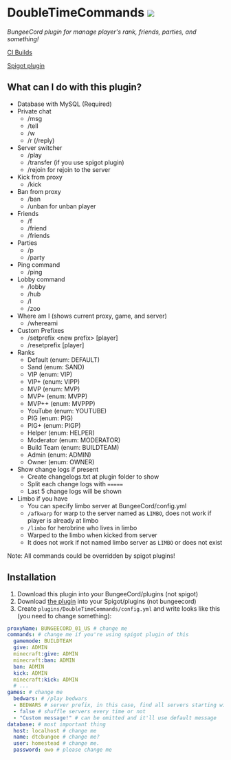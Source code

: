 # DoubleTimeCommands ![](https://ci.acrylicstyle.xyz/job/DoubleTimeCommandsBungee/badge/icon?style=flat-square)
*BungeeCord plugin for manage player's rank, friends, parties, and something!*

[CI Builds](https://ci.acrylicstyle.xyz/job/DoubleTimeCommandsBungee/)

[Spigot plugin](https://github.com/acrylic-style/DoubleTimeCommands/)

## What can I do with this plugin?
* Database with MySQL (Required)
* Private chat
  * /msg
  * /tell
  * /w
  * /r (/reply)
* Server switcher
  * /play
  * /transfer (if you use spigot plugin)
  * /rejoin for rejoin to the server
* Kick from proxy
  * /kick
* Ban from proxy
  * /ban
  * /unban for unban player
* Friends
  * /f
  * /friend
  * /friends
* Parties
  * /p
  * /party
* Ping command
  * /ping
* Lobby command
  * /lobby
  * /hub
  * /l
  * /zoo
* Where am I (shows current proxy, game, and server)
  * /whereami
* Custom Prefixes
  * /setprefix \<new prefix\> \[player\]
  * /resetprefix \[player\]
* Ranks
  * Default (enum: DEFAULT)
  * Sand (enum: SAND)
  * VIP (enum: VIP)
  * VIP+ (enum: VIPP)
  * MVP (enum: MVP)
  * MVP+ (enum: MVPP)
  * MVP++ (enum: MVPPP)
  * YouTube (enum: YOUTUBE)
  * PIG (enum: PIG)
  * PIG+ (enum: PIGP)
  * Helper (enum: HELPER)
  * Moderator (enum: MODERATOR)
  * Build Team (enum: BUILDTEAM)
  * Admin (enum: ADMIN)
  * Owner (enum: OWNER)
* Show change logs if present
  * Create changelogs.txt at plugin folder to show
  * Split each change logs with `=====`
  * Last 5 change logs will be shown
* Limbo if you have
  * You can specify limbo server at BungeeCord/config.yml
  * `/afkwarp` for warp to the server named as `LIMBO`, does not work if player is already at limbo
  * `/limbo` for herobrine who lives in limbo
  * Warped to the limbo when kicked from server
  * It does not work if not named limbo server as `LIMBO` or does not exist

Note: All commands could be overridden by spigot plugins!
  
## Installation
1. Download this plugin into your BungeeCord/plugins (not spigot)
2. Download [the plugin](https://ci.acrylicstyle.xyz/job/DoubleTimeCommandsBungeeHelper/lastSuccessfulBuild/artifact/target/DoubleTimeCommandsBungeeHelper-0.0.1-SNAPSHOT.jar) into your Spigot/plugins (not bungeecord)
3. Create `plugins/DoubleTimeCommands/config.yml` and write looks like this (you need to change something):
```yaml
proxyName: BUNGEECORD_01_US # change me
commands: # change me if you're using spigot plugin of this
  gamemode: BUILDTEAM
  give: ADMIN
  minecraft:give: ADMIN
  minecraft:ban: ADMIN
  ban: ADMIN
  kick: ADMIN
  minecraft:kick: ADMIN
  # ...
games: # change me
  bedwars: # /play bedwars
  - BEDWARS # server prefix, in this case, find all servers starting with "BEDWARS" and transfers player
  - false # shuffle servers every time or not
  - "Custom message!" # can be omitted and it'll use default message
database: # most important thing
  host: localhost # change me
  name: dtcbungee # change me?
  user: homestead # change me.
  password: owo # please change me
```